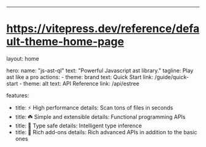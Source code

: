 ---
# https://vitepress.dev/reference/default-theme-home-page
layout: home

hero:
  name: "js-ast-ql"
  text: "Powerful Javascript ast library."
  tagline: Play ast like a pro
  actions:
    - theme: brand
      text: Quick Start
      link: /guide/quick-start
    - theme: alt
      text: API Reference
      link: /api/estree

features:
  - title: ⚡ High performance
    details: Scan tons of files in seconds
  - title: ☘️	Simple and extensible
    details: Functional programming APIs
  - title: 🦄  Type safe
    details: Intelligent type inference
  - title: 🌈   Rich add-ons
    details: Rich advanced APIs in addition to the basic ones
